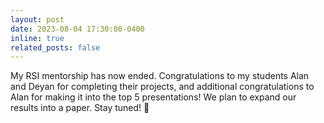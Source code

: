 ```yaml
---
layout: post
date: 2023-08-04 17:30:00-0400
inline: true
related_posts: false
---
```


My RSI mentorship has now ended. Congratulations to my students Alan and Deyan for completing their projects, and additional congratulations to Alan for making it into the top 5 presentations! We plan to expand our results into a paper. Stay tuned! 🎉